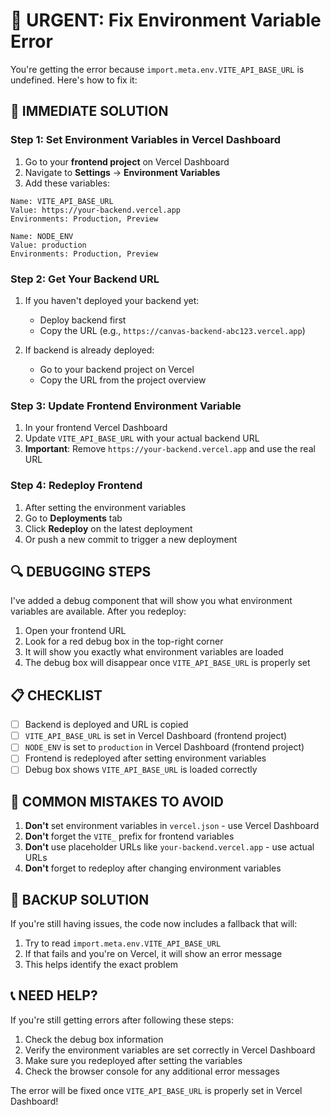 # 🚨 URGENT: Fix Environment Variable Error

You're getting the error because `import.meta.env.VITE_API_BASE_URL` is undefined. Here's how to fix it:

## 🎯 IMMEDIATE SOLUTION

### Step 1: Set Environment Variables in Vercel Dashboard

1. Go to your **frontend project** on Vercel Dashboard
2. Navigate to **Settings** → **Environment Variables**
3. Add these variables:

```
Name: VITE_API_BASE_URL
Value: https://your-backend.vercel.app
Environments: Production, Preview
```

```
Name: NODE_ENV
Value: production
Environments: Production, Preview
```

### Step 2: Get Your Backend URL

1. If you haven't deployed your backend yet:
   - Deploy backend first
   - Copy the URL (e.g., `https://canvas-backend-abc123.vercel.app`)
   
2. If backend is already deployed:
   - Go to your backend project on Vercel
   - Copy the URL from the project overview

### Step 3: Update Frontend Environment Variable

1. In your frontend Vercel Dashboard
2. Update `VITE_API_BASE_URL` with your actual backend URL
3. **Important**: Remove `https://your-backend.vercel.app` and use the real URL

### Step 4: Redeploy Frontend

1. After setting the environment variables
2. Go to **Deployments** tab
3. Click **Redeploy** on the latest deployment
4. Or push a new commit to trigger a new deployment

## 🔍 DEBUGGING STEPS

I've added a debug component that will show you what environment variables are available. After you redeploy:

1. Open your frontend URL
2. Look for a red debug box in the top-right corner
3. It will show you exactly what environment variables are loaded
4. The debug box will disappear once `VITE_API_BASE_URL` is properly set

## 📋 CHECKLIST

- [ ] Backend is deployed and URL is copied
- [ ] `VITE_API_BASE_URL` is set in Vercel Dashboard (frontend project)
- [ ] `NODE_ENV` is set to `production` in Vercel Dashboard (frontend project)
- [ ] Frontend is redeployed after setting environment variables
- [ ] Debug box shows `VITE_API_BASE_URL` is loaded correctly

## 🚨 COMMON MISTAKES TO AVOID

1. **Don't** set environment variables in `vercel.json` - use Vercel Dashboard
2. **Don't** forget the `VITE_` prefix for frontend variables
3. **Don't** use placeholder URLs like `your-backend.vercel.app` - use actual URLs
4. **Don't** forget to redeploy after changing environment variables

## 🔧 BACKUP SOLUTION

If you're still having issues, the code now includes a fallback that will:
1. Try to read `import.meta.env.VITE_API_BASE_URL`
2. If that fails and you're on Vercel, it will show an error message
3. This helps identify the exact problem

## 📞 NEED HELP?

If you're still getting errors after following these steps:
1. Check the debug box information
2. Verify the environment variables are set correctly in Vercel Dashboard
3. Make sure you redeployed after setting the variables
4. Check the browser console for any additional error messages

The error will be fixed once `VITE_API_BASE_URL` is properly set in Vercel Dashboard!
